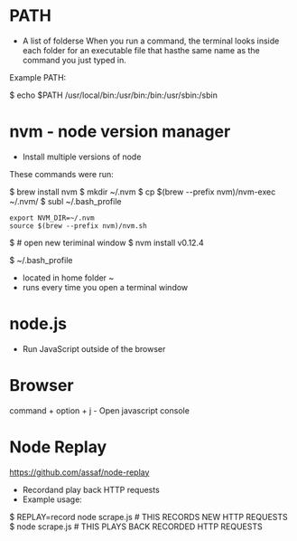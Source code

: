 
# PATH

- A list of folderse When you run a command, the terminal looks inside each folder for an executable file that hasthe same name as the command you just typed in.

Example PATH:

$ echo $PATH
/usr/local/bin:/usr/bin:/bin:/usr/sbin:/sbin


# nvm - node version manager

- Install multiple versions of node

These commands were run:

$ brew install nvm
$ mkdir ~/.nvm
$ cp $(brew --prefix nvm)/nvm-exec ~/.nvm/
$ subl ~/.bash_profile

    export NVM_DIR=~/.nvm
    source $(brew --prefix nvm)/nvm.sh

$ # open new teriminal window
$ nvm install v0.12.4


$ ~/.bash_profile

- located in home folder ~
- runs every time you open a terminal window

# node.js

- Run JavaScript outside of the browser


# Browser

command + option + j - Open javascript console


# Node Replay
https://github.com/assaf/node-replay

- Recordand play back HTTP requests
- Example usage:

$ REPLAY=record node scrape.js  # THIS RECORDS NEW HTTP REQUESTS
$ node scrape.js 				# THIS PLAYS BACK RECORDED HTTP REQUESTS
